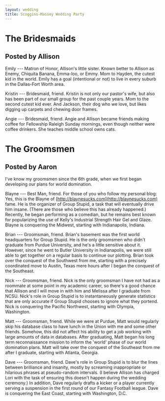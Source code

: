 ```yaml
---
layout: wedding
title: Scoggins-Massey Wedding Party
---
```


# The Bridesmaids
## Posted by Allison

Emily --- Matron of Honor, Allison's little sister.  Known better to
Allison as Enemy, Chiquita Banana, Emma-loo, or Emmy.  Mom to Hayden,
the cutest kid in the world. Emily has a goal (intentional or not) to
live in every suburb in the Dallas-Fort Worth area.

Kristin --- Bridesmaid, friend.  Kristin is not only our pastor's wife,
but also has been part of our small group for the past couple years.
Mom to the second cutest kid ever.  And Jackson, their dog who we love,
but likes digging up carpets and chewing door frames.

Angie --- Bridesmaid, friend.  Angie and Allison became friends making
coffee for Fellowship Raleigh Sunday mornings, even though neither were
coffee drinkers.  She teaches middle school owns cats.

# The Groomsmen
## Posted by Aaron

I've know my groomsmen since the 6th grade, when we first began
developing our plans for world domination.

Blayne --- Best Man, friend.  For those of you who follow my personal
blog:  Yes, this is the Blayne of
[http://blaynesucks.com](http://blaynesucks.com) fame.  He is the
organizer of Group Stupid, a task that will eventually drive him insane.
(There are those who believe this has already happened.)  Recently, he
began performing as a comedian, but he remains best known for
popularizing the use of Kelly's Industrial Strength Hair Gel and Glaze.
Blayne is conquering the Midwest, starting with Indianapolis, Indiana.

Brian --- Groomsman, friend.  Brian's basement was the first world
headquarters for Group Stupid.  He is the only groomsmen who didn't
graduate from Purdue University, and he's a little sensitive about it.
However, since he went to Butler University in Indianapolis, we were
still able to get together on a regular basis to continue our plotting.
Brian took over the conquest of the Southwest from me, starting with a
precisely coordinated move to Austin, Texas mere hours after I began the
conquest of the Southeast.

Nick --- Groomsman, friend.  Nick is the only groomsman I have not had
as a roommate at some point in my academic career, so there's a good
chance that Allison and I will move in with him and Melissa after I
graduate from NCSU.  Nick's role in Group Stupid is to instantaneously
generate statistics that are only accurate if Group Stupid chooses to
ignore what they portend.  Nick is conquering the Pacific Northwest,
starting with Olympia, Washington.

Matt --- Groomsman, friend.  While we were at Purdue, Matt would
regularly skip his database class to have lunch in the Union with me
and some other friends.  Somehow, this did not affect his ability to get
a job working with large amounts of data in databases.  After
graduating, Matt began his long term reconnaissance mission to inform the
'world' phase of our world domination plans.  Matt will take over the
conquest of the Southeast from me after I graduate, starting with
Atlanta, Georgia.

Dave --- Groomsman, friend.  Dave's role in Group Stupid is to blur the
lines between brilliance and insanity, mostly by screaming inappropriate
or hilarious phrases at pseudo-random intervals.  (I believe Allison has
charged Lori with the task of ensuring this doesn't happen during the
wedding ceremony.)  In addition, Dave regularly drafts a kicker or a
player currently serving a suspension in the first round of our Fantasy
Football league.  Dave is conquering the East Coast, starting with
Washington, D.C.

